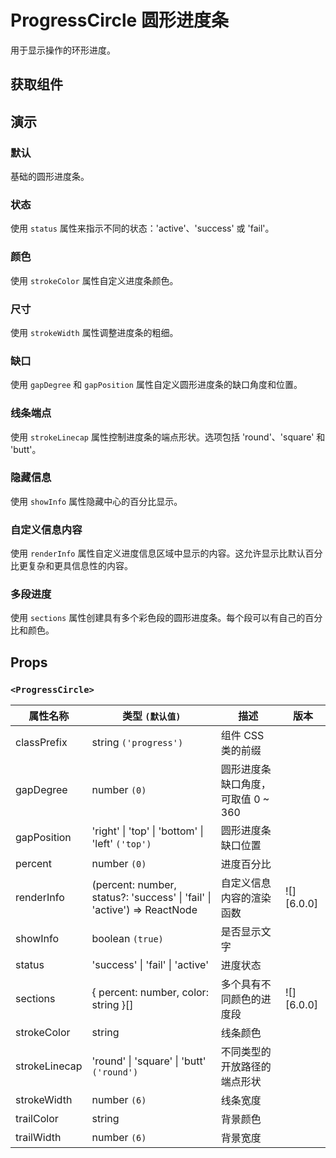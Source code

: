 # ProgressCircle 圆形进度条

用于显示操作的环形进度。

## 获取组件

<!--{include:<import-guide>}-->

## 演示

### 默认

基础的圆形进度条。

<!--{include:`basic.md`}-->

### 状态

使用 `status` 属性来指示不同的状态：'active'、'success' 或 'fail'。

<!--{include:`status.md`}-->

### 颜色

使用 `strokeColor` 属性自定义进度条颜色。

<!--{include:`stroke-color.md`}-->

### 尺寸

使用 `strokeWidth` 属性调整进度条的粗细。

<!--{include:`stroke-width.md`}-->

### 缺口

使用 `gapDegree` 和 `gapPosition` 属性自定义圆形进度条的缺口角度和位置。

<!--{include:`gap.md`}-->

### 线条端点

使用 `strokeLinecap` 属性控制进度条的端点形状。选项包括 'round'、'square' 和 'butt'。

<!--{include:`stroke-linecap.md`}-->

### 隐藏信息

使用 `showInfo` 属性隐藏中心的百分比显示。

<!--{include:`show-info.md`}-->

### 自定义信息内容

使用 `renderInfo` 属性自定义进度信息区域中显示的内容。这允许显示比默认百分比更复杂和更具信息性的内容。

<!--{include:`render-info.md`}-->

### 多段进度

使用 `sections` 属性创建具有多个彩色段的圆形进度条。每个段可以有自己的百分比和颜色。

<!--{include:`sections.md`}-->

## Props

### `<ProgressCircle>`

| 属性名称      | 类型 `(默认值)`                                                          | 描述                               | 版本       |
| ------------- | ------------------------------------------------------------------------ | ---------------------------------- | ---------- |
| classPrefix   | string `('progress')`                                                    | 组件 CSS 类的前缀                  |            |
| gapDegree     | number `(0)`                                                             | 圆形进度条缺口角度，可取值 0 ~ 360 |            |
| gapPosition   | 'right' \| 'top' \| 'bottom' \| 'left' `('top')`                         | 圆形进度条缺口位置                 |            |
| percent       | number `(0)`                                                             | 进度百分比                         |            |
| renderInfo    | (percent: number, status?: 'success' \| 'fail' \| 'active') => ReactNode | 自定义信息内容的渲染函数           | ![][6.0.0] |
| showInfo      | boolean `(true)`                                                         | 是否显示文字                       |            |
| status        | 'success' \| 'fail' \| 'active'                                          | 进度状态                           |            |
| sections      | { percent: number, color: string }[]                                     | 多个具有不同颜色的进度段           | ![][6.0.0] |
| strokeColor   | string                                                                   | 线条颜色                           |            |
| strokeLinecap | 'round' \| 'square' \| 'butt' `('round')`                                | 不同类型的开放路径的端点形状       |            |
| strokeWidth   | number `(6)`                                                             | 线条宽度                           |            |
| trailColor    | string                                                                   | 背景颜色                           |            |
| trailWidth    | number `(6)`                                                             | 背景宽度                           |            |
